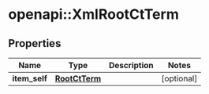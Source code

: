 # openapi::XmlRootCtTerm


## Properties
Name | Type | Description | Notes
------------ | ------------- | ------------- | -------------
**item_self** | [**RootCtTerm**](RootCtTerm.md) |  | [optional] 


